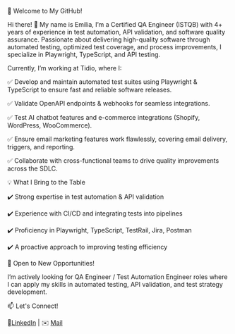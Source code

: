 🚀 Welcome to My GitHub!

Hi there! 👋 My name is Emilia, I’m a Certified QA Engineer (ISTQB) with 4+ years of experience in test automation, API validation, and software quality assurance. Passionate about delivering high-quality software through automated testing, optimized test coverage, and process improvements, I specialize in Playwright, TypeScript, and API testing.


Currently, I’m working at Tidio, where I:

✅ Develop and maintain automated test suites using Playwright & TypeScript to ensure fast and reliable software releases.

✅ Validate OpenAPI endpoints & webhooks for seamless integrations.

✅ Test AI chatbot features and e-commerce integrations (Shopify, WordPress, WooCommerce).

✅ Ensure email marketing features work flawlessly, covering email delivery, triggers, and reporting.

✅ Collaborate with cross-functional teams to drive quality improvements across the SDLC.


💡 What I Bring to the Table


✔️ Strong expertise in test automation & API validation

✔️ Experience with CI/CD and integrating tests into pipelines

✔️ Proficiency in Playwright, TypeScript, TestRail, Jira, Postman

✔️ A proactive approach to improving testing efficiency


🌟 Open to New Opportunities!


I’m actively looking for QA Engineer / Test Automation Engineer roles where I can apply my skills in automated testing, API validation, and test strategy development.

📫 Let's Connect!

🔗[LinkedIn](https://www.linkedin.com/in/emilia-konstankiewicz/) | ✉️ [Mail](mailto:ekonstankiewicz@gmail.com)

